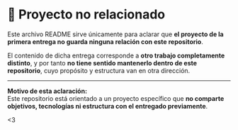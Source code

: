 # 📁 Proyecto no relacionado

Este archivo README sirve únicamente para aclarar que **el proyecto de la primera entrega no guarda ninguna relación con este repositorio**.

El contenido de dicha entrega corresponde a **otro trabajo completamente distinto**, y por tanto **no tiene sentido mantenerlo dentro de este repositorio**, cuyo propósito y estructura van en otra dirección.


---

**Motivo de esta aclaración:**  
Este repositorio está orientado a un proyecto específico que **no comparte objetivos, tecnologías ni estructura con el entregado previamente**.

<3
